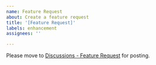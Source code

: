 ```yaml
---
name: Feature Request
about: Create a feature request
title: '[Feature Request]'
labels: enhancement
assignees: ''

---
```


Please move to [Discussions - Feature Request](https://github.com/wang0618/PyWebIO/discussions/categories/feature-request) for posting.

